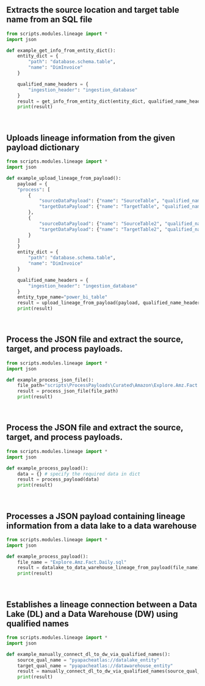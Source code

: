 ## Extracts the source location and target table name from an SQL file

```python
from scripts.modules.lineage import *
import json

def example_get_info_from_entity_dict():
    entity_dict = {
        "path": "database.schema.table",
        "name": "DimInvoice"
    }

    qualified_name_headers = {
        "ingestion_header": "ingestion_database"
    }
    result = get_info_from_entity_dict(entity_dict, qualified_name_headers)
    print(result)
```
<br />

## Uploads lineage information from the given payload dictionary

```python
from scripts.modules.lineage import *
import json

def example_upload_lineage_from_payload():
    payload = {
    "process": [
        {
            "sourceDataPayload": {"name": "SourceTable", "qualified_name": "source_table_1"},
            "targetDataPayload": {"name": "TargetTable", "qualified_name": "target_table_1"}
        },
        {
            "sourceDataPayload": {"name": "SourceTable2", "qualified_name": "source_table_2"},
            "targetDataPayload": {"name": "TargetTable2", "qualified_name": "target_table_2"}
        }
    ]
    }
    entity_dict = {
        "path": "database.schema.table",
        "name": "DimInvoice"
    }

    qualified_name_headers = {
        "ingestion_header": "ingestion_database"
    }
    entity_type_name="power_bi_table"
    result = upload_lineage_from_payload(payload, qualified_name_headers, entity_type_name)
    print(result)
```
<br />

## Process the JSON file and extract the source, target, and process payloads.

```python
from scripts.modules.lineage import *
import json

def example_process_json_file():
    file_path="scripts\ProcessPayloads\Curated\Amazon\Explore.Amz.Fact.Daily.json"
    result = process_json_file(file_path)
    print(result)
```
<br />

## Process the JSON file and extract the source, target, and process payloads.

```python
from scripts.modules.lineage import *
import json

def example_process_payload():
    data = {} # specify the required data in dict 
    result = process_payload(data)
    print(result)
```
<br />

## Processes a JSON payload containing lineage information from a data lake to a data warehouse

```python
from scripts.modules.lineage import *
import json

def example_process_payload():
    file_name = "Explore.Amz.Fact.Daily.sql"
    result = datalake_to_data_warehouse_lineage_from_payload(file_name)
    print(result)
```
<br />


## Establishes a  lineage connection between a Data Lake (DL) and a Data Warehouse (DW) using qualified names

```python
from scripts.modules.lineage import *
import json

def example_manually_connect_dl_to_dw_via_qualified_names():
    source_qual_name = "pyapacheatlas://datalake_entity"
    target_qual_name = "pyapacheatlas://datawarehouse_entity"
    result = manually_connect_dl_to_dw_via_qualified_names(source_qual_name, target_qual_name)
    print(result)
```
<br />
